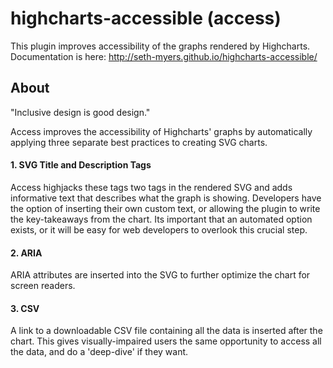 # highcharts-accessible (access)
This plugin improves accessibility of the graphs rendered by Highcharts.  
Documentation is here: http://seth-myers.github.io/highcharts-accessible/

## About
"Inclusive design is good design."  

Access improves the accessibility of Highcharts' graphs by automatically applying three separate best practices to creating SVG charts. 

#### 1. SVG Title and Description Tags
Access highjacks these tags two tags in the rendered SVG and adds informative text that describes what the graph is showing. Developers have the option of inserting their own custom text, or allowing the plugin to write the key-takeaways from the chart. Its important that an automated option exists, or it will be easy for web developers to overlook this crucial step.

#### 2. ARIA
ARIA attributes are inserted into the SVG to further optimize the chart for screen readers.

#### 3. CSV
A link to a downloadable CSV file containing all the data is inserted after the chart. This gives visually-impaired users the same opportunity to access all the data, and do a 'deep-dive' if they want.
